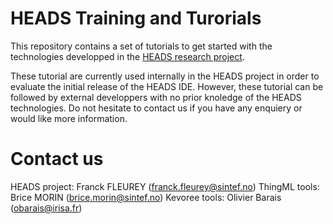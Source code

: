 HEADS Training and Turorials
============================

This repository contains a set of tutorials to get started with the technologies developped in the [HEADS research project](http://heads-project.eu/). 

These tutorial are currently used internally in the HEADS project in order to evaluate the initial release of the HEADS IDE. However, these tutorial can be followed by external developpers with no prior knoledge of the HEADS technologies. Do not hesitate to contact us if you have any enquiery or would like more information.


Contact us
==========

HEADS project: Franck FLEUREY (franck.fleurey@sintef.no)
ThingML tools: Brice MORIN (brice.morin@sintef.no)
Kevoree tools: Olivier Barais (obarais@irisa.fr)
